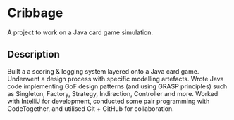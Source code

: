 # Cribbage

A project to work on a Java card game simulation.

## Description

Built a a scoring & logging system layered onto a Java card game. Underwent a design process with specific modelling artefacts. Wrote Java code implementing GoF design patterns (and using GRASP principles) such as Singleton, Factory, Strategy, Indirection, Controller and more. Worked with IntelliJ for development, conducted some pair programming with CodeTogether, and utilised Git + GitHub for collaboration.

<!--

## Getting Started

### Dependencies

* Describe any prerequisites, libraries, OS version, etc., needed before installing program.
* ex. Windows 10

### Installing

* How/where to download your program
* Any modifications needed to be made to files/folders

### Executing program

* How to run the program
* Step-by-step bullets
```
code blocks for commands
```

## Help

Any advise for common problems or issues.
```
command to run if program contains helper info
```



## Authors

Contributors names and contact info

ex. Dominique Pizzie  
ex. [@DomPizzie](https://twitter.com/dompizzie)



## Version History

* 0.2
    * Various bug fixes and optimizations
    * See [commit change]() or See [release history]()
* 0.1
    * Initial Release

## License

This project is licensed under the [NAME HERE] License - see the LICENSE.md file for details

## Acknowledgments

Inspiration, code snippets, etc.
* [awesome-readme](https://github.com/matiassingers/awesome-readme)
-->
